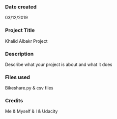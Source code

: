 ### Date created
03/12/2019

### Project Title
Khalid Albakr Project

### Description
Describe what your project is about and what it does

### Files used
Bikeshare.py & csv files

### Credits
Me & Myself & I & Udacity


